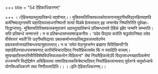 +++
title = "54 ऐहिकाधिकरणम्"

+++
।।ऐहिकमप्रस्तुतप्रतिबन्धे तद्दर्शनात्।। मुक्तिव्यतिरिक्तफलकोपासनानामुद्गीथविद्यारहितयज्ञादि कर्मनिष्पाद्यानामपि यज्ञादिरूपसाधननिष्पत्तौ सत्यां विळंबे हेत्वभावात् इह जन्मन्येव निष्पत्तिरिति पूर्वपक्षः- सिद्धान्तस्तु- मुक्तिव्यतिरिक्तफलकमुपासनं अप्रस्तुतप्रतिबन्धे प्रतिबन्धाभावे ऐहिकं इहैव जन्मनि सम्भवति। सति प्रतिबन्धे जन्मान्तरे। न च प्रतिबन्धासम्भवश्शङ्कनीयः। 'यदेव विद्यया करोति श्रद्धयोपनिषदा तदेव वीर्यवत्तरं भवती'ति उद्गीथविद्यायाः प्रबलकर्मान्तराप्रतिबद्धफलत्वावेदनेन प्रबलकर्मान्तरप्रतिबन्धस्यानुज्ञातत्वात्। न च 'तमेतं वेदानुवचनेन ब्राह्मणा विविदिषन्ती'ति यज्ञादेर्वेदनसाधनत्वश्रवणात् कारीर्यभिचारादिवत् नियतैहिकत्वमेव किं न स्यादिति वाच्यम्। शुष्यच्छालिसम्पत्तिवैरिविशेषविपत्तिफलकत्वेन विहितानां" तेषां नियतैहिकत्वेऽपि विद्यासाधनयज्ञादिकर्मणां तज्जन्मनि विद्योद्देशेन अविहिततया पश्वादिफलकचित्रेष्ट्यादिवत् नियतैहिकत्वाभावात् पूर्वतन्त्रे चतुर्थाध्याये योगसिध्यधिकरणे तथा निर्णीतत्वादिति।। ।।इति ऐहिकाधिकरणम्।।